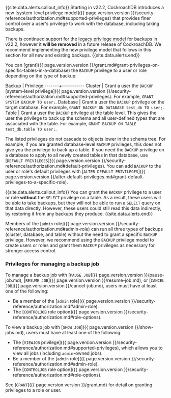 {{site.data.alerts.callout_info}}
Starting in v22.2, CockroachDB introduces a new [system-level privilege model]({{ page.version.version }}/security-reference/authorization.md#supported-privileges) that provides finer control over a user's privilege to work with the database, including taking backups. 

There is continued support for the [legacy privilege model](#required-privileges-using-the-legacy-privilege-model) for backups in v22.2, however it **will be removed** in a future release of CockroachDB. We recommend implementing the new privilege model that follows in this section for all new and existing backups.
{{site.data.alerts.end}}

You can [grant]({{ page.version.version }}/grant.md#grant-privileges-on-specific-tables-in-a-database) the `BACKUP` privilege to a user or role depending on the type of backup:

Backup | Privilege
-------+-----------
Cluster | Grant a user the `BACKUP` [system-level privilege]({{ page.version.version }}/security-reference/authorization.md#supported-privileges). For example, `GRANT SYSTEM BACKUP TO user;`.
Database | Grant a user the `BACKUP` privilege on the target database. For example, `GRANT BACKUP ON DATABASE test_db TO user;`.
Table | Grant a user the `BACKUP` privilege at the table level. This gives the user the privilege to back up the schema and all user-defined types that are associated with the table. For example, `GRANT BACKUP ON TABLE test_db.table TO user;`.

The listed privileges do not cascade to objects lower in the schema tree. For example, if you are granted database-level `BACKUP` privileges, this does not give you the privilege to back up a table. If you need the `BACKUP` privilege on a database to apply to all newly created tables in that database, use [`DEFAULT PRIVILEGES`]({{ page.version.version }}/security-reference/authorization.md#default-privileges). You can add `BACKUP` to the user or role's default privileges with [`ALTER DEFAULT PRIVILEGES`]({{ page.version.version }}/alter-default-privileges.md#grant-default-privileges-to-a-specific-role).

{{site.data.alerts.callout_info}}
You can grant the `BACKUP` privilege to a user or role **without** the `SELECT` privilege on a table. As a result, these users will be able to take backups, but they will not be able to run a `SELECT` query on that data directly. However, these users could still read this data indirectly, by restoring it from any backups they produce.
{{site.data.alerts.end}}

Members of the [`admin` role]({{ page.version.version }}/security-reference/authorization.md#admin-role) can run all three types of backups (cluster, database, and table) without the need to grant a specific `BACKUP` privilege. However, we recommend using the `BACKUP` privilege model to create users or roles and grant them `BACKUP` privileges as necessary for stronger access control.

### Privileges for managing a backup job

To manage a backup job with [`PAUSE JOB`]({{ page.version.version }}/pause-job.md), [`RESUME JOB`]({{ page.version.version }}/resume-job.md), or [`CANCEL JOB`]({{ page.version.version }}/cancel-job.md), users must have at least one of the following:

- Be a member of the [`admin` role]({{ page.version.version }}/security-reference/authorization.md#admin-role).
- The [`CONTROLJOB` role option]({{ page.version.version }}/security-reference/authorization.md#role-options).

To view a backup job with [`SHOW JOB`]({{ page.version.version }}/show-jobs.md), users must have at least one of the following:

- The [`VIEWJOB` privilege]({{ page.version.version }}/security-reference/authorization.md#supported-privileges), which allows you to view all jobs (including `admin`-owned jobs).
- Be a member of the [`admin` role]({{ page.version.version }}/security-reference/authorization.md#admin-role).
- The [`CONTROLJOB` role option]({{ page.version.version }}/security-reference/authorization.md#role-options).

See [`GRANT`]({{ page.version.version }}/grant.md) for detail on granting privileges to a role or user.
